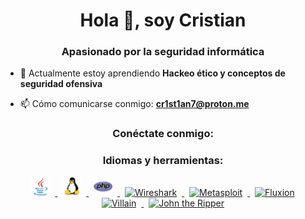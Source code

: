 <h1 align="center">Hola 👋, soy Cristian</h1>
<h3 align="center">Apasionado por la seguridad informática</h3>

- 🌱 Actualmente estoy aprendiendo **Hackeo ético y conceptos de seguridad ofensiva**

- 📫 Cómo comunicarse conmigo: **cr1st1an7@proton.me**

<h3 align="center">Conéctate conmigo:</h3>
<p align="center">

</p>

<h3 align="center">Idiomas y herramientas:</h3>
<p align="center">
  <a href="https://www.java.com" target="_blank" rel="noreferrer">
    <img src="https://raw.githubusercontent.com/devicons/devicon/master/icons/java/java-original.svg"
         alt="Java" width="30" height="30" style="margin: 0 8px;" />
  </a>
  <a href="https://www.linux.org/" target="_blank" rel="noreferrer">
    <img src="https://raw.githubusercontent.com/devicons/devicon/master/icons/linux/linux-original.svg"
         alt="Linux" width="30" height="30" style="margin: 0 8px;" />
  </a>
  <a href="https://www.php.net" target="_blank" rel="noreferrer">
    <img src="https://raw.githubusercontent.com/devicons/devicon/master/icons/php/php-original.svg"
         alt="PHP" width="30" height="30" style="margin: 0 8px;" />
  </a>
  <a href="https://www.wireshark.org/" target="_blank" rel="noreferrer">
    <img src="https://en.m.wikiversity.org/wiki/File:Wireshark_icon.svg"
         alt="Wireshark" width="30" height="30" style="margin: 0 8px;" />
  </a>
  <a href="https://www.metasploit.com/" target="_blank" rel="noreferrer">
    <img src="https://icons8.com/icon/PW0ChfedZvTh/metasploit"
         alt="Metasploit" width="30" height="30" style="margin: 0 8px;" />
  </a>
  <!-- Reemplaza las URLs siguientes cuando tengas los íconos correctos -->
  <a href="#" target="_blank" rel="noreferrer">
    <img src="URL-DE-ICONO-Fluccion" alt="Fluxion" width="30" height="30" style="margin: 0 8px;" />
  </a>
  <a href="#" target="_blank" rel="noreferrer">
    <img src="URL-DE-ICONO-Villain" alt="Villain" width="30" height="30" style="margin: 0 8px;" />
  </a>
  <a href="#" target="_blank" rel="noreferrer">
    <img src="URL-DE-ICONO-JohnTheRipper" alt="John the Ripper" width="30" height="30" style="margin: 0 8px;" />
  </a>
</p>

